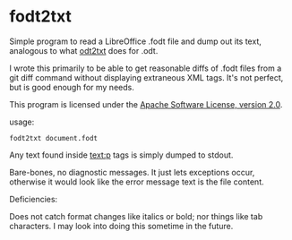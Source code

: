 # fodt2txt
Simple program to read a LibreOffice .fodt file and dump out its text, analogous to what [odt2txt](https://github.com/dstosberg/odt2txt) does for .odt.

I wrote this primarily to be able to get reasonable diffs of .fodt files from a git diff command
without displaying extraneous XML tags. It's not perfect, but is good enough for my needs.

This program is licensed under the [Apache Software License, version 2.0](http://www.apache.org/licenses/LICENSE-2.0).

usage:

   `fodt2txt document.fodt`

Any text found inside <text:p> tags is simply dumped to stdout.

Bare-bones, no diagnostic messages. It just lets exceptions occur, otherwise
it would look like the error message text is the file content.

Deficiencies:

Does not catch format changes like italics or bold; nor things like tab characters.
I may look into doing this sometime in the future.
